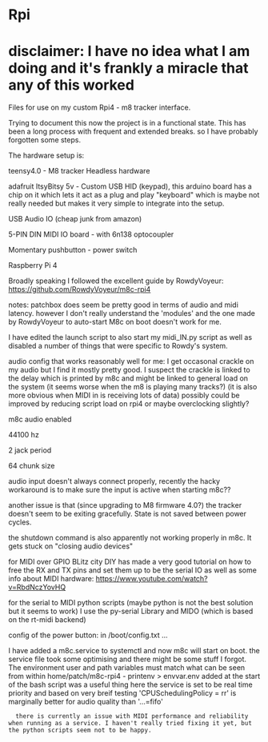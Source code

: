 # Rpi
# disclaimer: I have no idea what I am doing and it's frankly a miracle that any of this worked
Files for use on my custom Rpi4 - m8 tracker interface.

Trying to document this now the project is in a functional state.
This has been a long process with frequent and extended breaks. so I have probably forgotten some steps.

The hardware setup is:

teensy4.0                              -  M8 tracker Headless hardware

adafruit ItsyBitsy 5v                  - Custom USB HID (keypad),
this arduino board has a chip on it which lets it act as a plug and play "keyboard" which is maybe not really needed but makes it very simple to integrate into the setup.
      
USB Audio IO  (cheap junk from amazon)

5-PIN DIN MIDI IO board                - with 6n138 optocoupler

Momentary pushbutton                   - power switch

Raspberry Pi 4


Broadly speaking I followed the excellent guide by RowdyVoyeur: 
  https://github.com/RowdyVoyeur/m8c-rpi4

  notes:
  patchbox does seem be pretty good in terms of audio and midi latency.
    however I don't really understand the 'modules' and the one made by RowdyVoyeur to auto-start M8c on boot doesn't work for me.

  I have edited the launch script to also start my midi_IN.py script as well as disabled a number of things that were specific to Rowdy's system.  
  
  audio config that works reasonably well for me:
    I get occasonal crackle on my audio but I find it mostly pretty good.
    I suspect the crackle is linked to the delay which is printed by m8c and might be linked to general load on the system (it seems worse when the m8 is playing many tracks?)
          (it is also more obvious when MIDI in is receiving lots of data)
          possibly could be improved by reducing script load on rpi4 or maybe overclocking slightly?

   m8c audio enabled
   
   44100 hz
   
   2 jack period
   
   64 chunk size
   

   audio input doesn't always connect properly, recently the hacky workaround is to make sure the input is active when starting m8c?? 

   another issue is that (since upgrading to M8 firmware 4.0?) the tracker doesn't seem to be exiting gracefully. State is not saved between power cycles.

   the shutdown command is also apparently not working properly in m8c. It gets stuck on "closing audio devices"
   

for MIDI over GPIO BLitz city DIY has made a very good tutorial on how to free the RX and TX pins and set them up to be the serial IO as well as some info about MIDI hardware:
  https://www.youtube.com/watch?v=RbdNczYovHQ

for the serial to MIDI python scripts (maybe python is not the best solution but it seems to work) I use the py-serial Library and MIDO (which is based on the rt-midi backend)

config of the power button:
  in /boot/config.txt
  ...


  I have added a m8c.service to systemctl and now m8c will start on boot.
      the service file took some optimising and there might be some stuff I forgot.
      The environment user and path variables must match what can be seen from within home/patch/m8c-rpi4 
            - printenv > envvar.env added at the start of the bash script was a useful thing here
      the service is set to be real time priority and based on very breif testing 'CPUSchedulingPolicy = rr' is marginally better for audio quality than '...=fifo'

      there is currently an issue with MIDI performance and reliability when running as a service. I haven't really tried fixing it yet, but the python scripts seem not to be happy.

      
  



